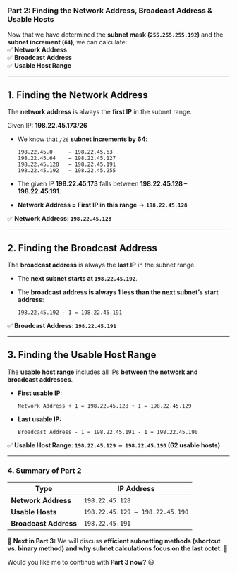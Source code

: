 ### **Part 2: Finding the Network Address, Broadcast Address & Usable Hosts**

Now that we have determined the **subnet mask (`255.255.255.192`)** and the **subnet increment (`64`)**, we can calculate:  
✅ **Network Address**  
✅ **Broadcast Address**  
✅ **Usable Host Range**

---

## **1. Finding the Network Address**

The **network address** is always the **first IP** in the subnet range.

Given IP: **198.22.45.173/26**

- We know that `/26` **subnet increments by 64**:
    
    ```
    198.22.45.0     → 198.22.45.63
    198.22.45.64    → 198.22.45.127
    198.22.45.128   → 198.22.45.191
    198.22.45.192   → 198.22.45.255
    ```
    
- The given IP **198.22.45.173** falls between **198.22.45.128 – 198.22.45.191**.
    
- **Network Address = First IP in this range** → **`198.22.45.128`**
    

✅ **Network Address: `198.22.45.128`**

---

## **2. Finding the Broadcast Address**

The **broadcast address** is always the **last IP** in the subnet range.

- The **next subnet starts at `198.22.45.192`**.
    
- The **broadcast address is always 1 less than the next subnet’s start address**:
    
    ```
    198.22.45.192 - 1 = 198.22.45.191
    ```
    

✅ **Broadcast Address: `198.22.45.191`**

---

## **3. Finding the Usable Host Range**

The **usable host range** includes all IPs **between the network and broadcast addresses**.

- **First usable IP:**
    
    ```
    Network Address + 1 = 198.22.45.128 + 1 = 198.22.45.129
    ```
    
- **Last usable IP:**
    
    ```
    Broadcast Address - 1 = 198.22.45.191 - 1 = 198.22.45.190
    ```
    

✅ **Usable Host Range: `198.22.45.129 – 198.22.45.190` (62 usable hosts)**

---

### **4. Summary of Part 2**

|**Type**|**IP Address**|
|---|---|
|**Network Address**|`198.22.45.128`|
|**Usable Hosts**|`198.22.45.129 – 198.22.45.190`|
|**Broadcast Address**|`198.22.45.191`|

📌 **Next in Part 3:** We will discuss **efficient subnetting methods (shortcut vs. binary method) and why subnet calculations focus on the last octet**. 🚀

Would you like me to continue with **Part 3 now?** 😃